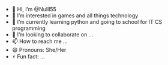 - 👋 Hi, I’m @Nulll55
- 👀 I’m interested in games and all things technology
- 🌱 I’m currently learning python and going to school for IT CS programming
- 💞️ I’m looking to collaborate on ...
- 📫 How to reach me ...
- 😄 Pronouns: She/Her
- ⚡ Fun fact: ...

<!---
Nulll55/Nulll55 is a ✨ special ✨ repository because its `README.md` (this file) appears on your GitHub profile.
You can click the Preview link to take a look at your changes.
--->
